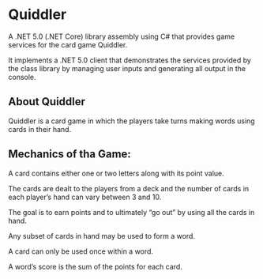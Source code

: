 # Quiddler
A .NET 5.0 (.NET Core) library assembly using C# that provides game services for the card game Quiddler. 

It implements a .NET 5.0 client that demonstrates the services provided by the class library by managing user inputs and generating all output in the console.

## About Quiddler
Quiddler is a card game in which the players take turns making words using cards in their hand.

## Mechanics of tha Game:
A card contains either one or two letters along with its point value. 

The cards are dealt to the players from a deck and the number of cards in each player’s hand can vary between 3 and 10. 

The goal is to earn points and to ultimately “go out” by using all the cards in hand. 

Any subset of cards in hand may be used to form a word. 

A card can only be used once within a word. 

A word’s score is the sum of the points for each card.
